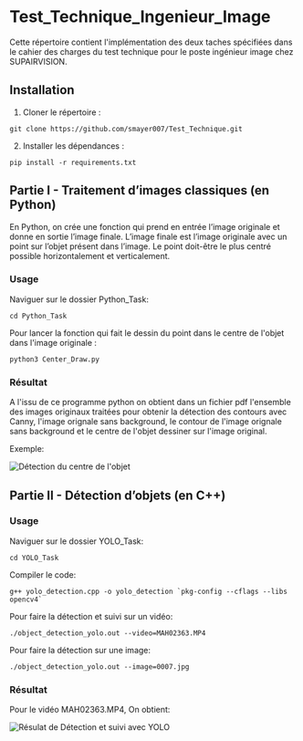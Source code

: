 # Test_Technique_Ingenieur_Image

Cette répertoire contient l'implémentation des deux taches spécifiées dans le cahier des charges du test technique pour le poste ingénieur image chez SUPAIRVISION.

## Installation 
1) Cloner le répertoire :

```git clone https://github.com/smayer007/Test_Technique.git``` 

2) Installer les dépendances : 

```pip install -r requirements.txt```

## Partie I - Traitement d’images classiques (en Python)

En Python, on crée une fonction qui prend en entrée l’image originale et donne en sortie l’image finale. L’image finale est l’image originale avec un point sur l’objet présent dans l’image. Le point doit-être le plus centré possible horizontalement et verticalement.

### Usage

Naviguer sur le dossier Python_Task: 

``` cd Python_Task ```

Pour lancer la fonction qui fait le dessin du point dans le centre de l'objet dans l'image originale : 

```python3 Center_Draw.py```

### Résultat 

A l'issu de ce programme python on obtient dans un fichier pdf l'ensemble des images originaux traitées pour obtenir la détection des contours avec Canny, l'image orignale sans background, le contour de l'image orignale sans background et le centre de l'objet dessiner sur l'image original.

Exemple: 

![Détection du centre de l'objet](Python_Task/images_pré-traitées/processed_image_1.png)

## Partie II - Détection d’objets (en C++)

### Usage 

Naviguer sur le dossier YOLO_Task: 

``` cd YOLO_Task ```

Compiler le code: 

```g++ yolo_detection.cpp -o yolo_detection `pkg-config --cflags --libs opencv4` ```

Pour faire la détection et suivi sur un vidéo: 

```./object_detection_yolo.out --video=MAH02363.MP4```

Pour faire la détection sur une image: 

```./object_detection_yolo.out --image=0007.jpg```

### Résultat 

Pour le vidéo MAH02363.MP4, On obtient: 

![Résulat de Détection et suivi avec YOLO](YOLO_Task/MAH02363_yolo_out_cpp.gif)


